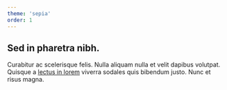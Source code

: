 ```yaml
---
theme: 'sepia'
order: 1
---
```


## Sed in pharetra nibh.

Curabitur ac scelerisque felis. Nulla aliquam nulla et velit dapibus volutpat. Quisque a [lectus in lorem](#) viverra sodales quis bibendum justo. Nunc et risus magna.
